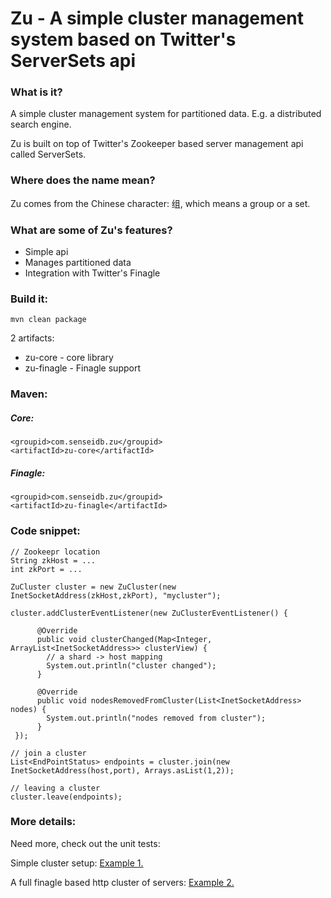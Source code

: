 # Zu - A simple cluster management system based on Twitter's ServerSets api

### What is it?

A simple cluster management system for partitioned data. E.g. a distributed search engine.

Zu is built on top of Twitter's Zookeeper based server management api called ServerSets.

### Where does the name mean?

Zu comes from the Chinese character: 组, which means a group or a set.

### What are some of Zu's features?

+ Simple api
+ Manages partitioned data
+ Integration with Twitter's Finagle

### Build it:

    mvn clean package

2 artifacts:

+ zu-core - core library
+ zu-finagle - Finagle support

### Maven:

##### Core:
    <groupid>com.senseidb.zu</groupid>
    <artifactId>zu-core</artifactId>
##### Finagle:
    <groupid>com.senseidb.zu</groupid>
    <artifactId>zu-finagle</artifactId>

### Code snippet:

    // Zookeepr location
    String zkHost = ...
    int zkPort = ...

    ZuCluster cluster = new ZuCluster(new InetSocketAddress(zkHost,zkPort), "mycluster");

    cluster.addClusterEventListener(new ZuClusterEventListener() {

	      @Override
	      public void clusterChanged(Map<Integer, ArrayList<InetSocketAddress>> clusterView) {
		    // a shard -> host mapping
		    System.out.println("cluster changed");
	      }

	      @Override
	      public void nodesRemovedFromCluster(List<InetSocketAddress> nodes) {
		    System.out.println("nodes removed from cluster");
	      }
	 });

    // join a cluster
    List<EndPointStatus> endpoints = cluster.join(new InetSocketAddress(host,port), Arrays.asList(1,2));

    // leaving a cluster
    cluster.leave(endpoints);

### More details:

Need more, check out the unit tests:

Simple cluster setup:
[Example 1.](https://github.com/javasoze/zu/blob/master/zu-core/src/test/java/zu/core/test/ZuTest.java)

A full finagle based http cluster of servers:
[Example 2.](https://github.com/javasoze/zu/blob/master/zu-finagle/src/test/java/zu/finagle/test/ZuFinagleTest.java)